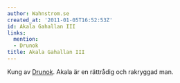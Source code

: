 ```yaml
---
author: Wahnstrom.se
created_at: '2011-01-05T16:52:53Z'
id: Akala Gahallan III
links:
  mention:
  - Drunok
title: Akala Gahallan III
---
```


Kung av [Drunok]. Akala är en rättrådig och rakryggad man.

  [Drunok]: Drunok